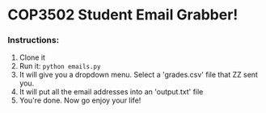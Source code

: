 # COP3502 Student Email Grabber!

### Instructions:
1. Clone it
2. Run it: `python emails.py`
3. It will give you a dropdown menu. Select a 'grades.csv' file that ZZ sent you.
4. It will put all the email addresses into an 'output.txt' file
5. You're done. Now go enjoy your life!